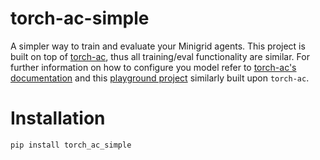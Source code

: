 # torch-ac-simple
A simpler way to train and evaluate your Minigrid agents. This project is built on top of [torch-ac](), thus all training/eval functionality are similar. For further information on how to configure you model refer to [torch-ac's documentation]() and this [playground project]() similarly built upon `torch-ac`.

# Installation
```bash
pip install torch_ac_simple
```
